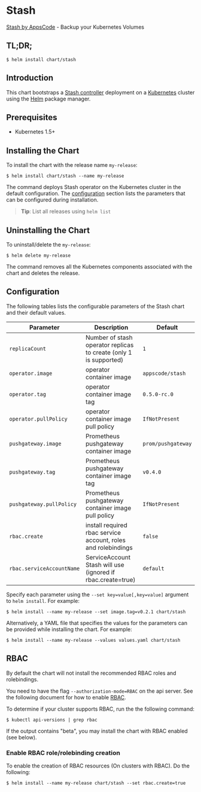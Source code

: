 # Stash
[Stash by AppsCode](https://github.com/appscode/stash) - Backup your Kubernetes Volumes
## TL;DR;

```console
$ helm install chart/stash
```

## Introduction

This chart bootstraps a [Stash controller](https://github.com/appscode/stash) deployment on a [Kubernetes](http://kubernetes.io) cluster using the [Helm](https://helm.sh) package manager.

## Prerequisites

- Kubernetes 1.5+ 

## Installing the Chart
To install the chart with the release name `my-release`:
```console
$ helm install chart/stash --name my-release
```
The command deploys Stash operator on the Kubernetes cluster in the default configuration. The [configuration](#configuration) section lists the parameters that can be configured during installation.

> **Tip**: List all releases using `helm list`

## Uninstalling the Chart

To uninstall/delete the `my-release`:

```console
$ helm delete my-release
```

The command removes all the Kubernetes components associated with the chart and deletes the release.

## Configuration

The following tables lists the configurable parameters of the Stash chart and their default values.


| Parameter                 | Description                                                       | Default            |
| --------------------------| ----------------------------------------------------------------- | ------------------ |
| `replicaCount`            | Number of stash operator replicas to create (only 1 is supported) | `1`                |
| `operator.image`          | operator container image                                          | `appscode/stash`   |
| `operator.tag`            | operator container image tag                                      | `0.5.0-rc.0`            |
| `operator.pullPolicy`     | operator container image pull policy                              | `IfNotPresent`     |
| `pushgateway.image`       | Prometheus pushgateway container image                            | `prom/pushgateway` |
| `pushgateway.tag`         | Prometheus pushgateway container image tag                        | `v0.4.0`           |
| `pushgateway.pullPolicy`  | Prometheus pushgateway container image pull policy                | `IfNotPresent`     |
| `rbac.create`             | install required rbac service account, roles and rolebindings     | `false`            |
| `rbac.serviceAccountName` | ServiceAccount Stash will use (ignored if rbac.create=true)     | `default`          |


Specify each parameter using the `--set key=value[,key=value]` argument to `helm install`. For example:

```console
$ helm install --name my-release --set image.tag=v0.2.1 chart/stash
```

Alternatively, a YAML file that specifies the values for the parameters can be provided while
installing the chart. For example:

```console
$ helm install --name my-release --values values.yaml chart/stash
```

## RBAC
By default the chart will not install the recommended RBAC roles and rolebindings.

You need to have the flag `--authorization-mode=RBAC` on the api server. See the following document for how to enable [RBAC](https://kubernetes.io/docs/admin/authorization/rbac/).

To determine if your cluster supports RBAC, run the the following command:

```console
$ kubectl api-versions | grep rbac
```

If the output contains "beta", you may install the chart with RBAC enabled (see below).

### Enable RBAC role/rolebinding creation

To enable the creation of RBAC resources (On clusters with RBAC). Do the following:

```console
$ helm install --name my-release chart/stash --set rbac.create=true
```

